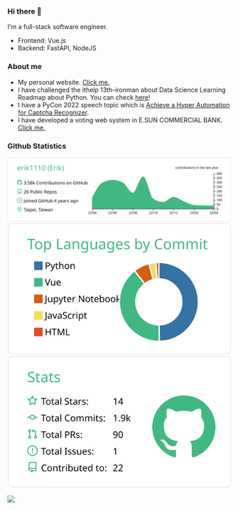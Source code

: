### Hi there 👋

I'm a full-stack software engineer.
- Frontend: Vue.js
- Backend: FastAPI, NodeJS

<!--
**erik1110/erik1110** is a ✨ _special_ ✨ repository because its `README.md` (this file) appears on your GitHub profile.

Here are some ideas to get you started:

- 🔭 I’m currently working on ...
- 🌱 I’m currently learning ...
- 👯 I’m looking to collaborate on ...
- 🤔 I’m looking for help with ...
- 💬 Ask me about ...
- 📫 How to reach me: ...
- 😄 Pronouns: ...
- ⚡ Fun fact: ...
-->
### About me 
- My personal website. [Click me.](https://erik1110.github.io/my-website/)
- I have challenged the ithelp 13th-ironman about Data Science Learning Roadmap about Python. You can check [here](https://ithelp.ithome.com.tw/users/20114380/ironman/3998)!
- I have a PyCon 2022 speech topic which is [Achieve a Hyper Automation for Captcha Recognizer](https://youtu.be/oD-FT_33yW4).
- I have developed a voting web system in E.SUN COMMERCIAL BANK. [Click me.](https://github.com/esun-ai/voting_system)


### Github Statistics
![](https://raw.githubusercontent.com/erik1110/erik1110/main/profile-summary-card-output/vue/0-profile-details.svg)
![](https://raw.githubusercontent.com/erik1110/erik1110/main/profile-summary-card-output/vue/2-most-commit-language.svg)
![](https://raw.githubusercontent.com/erik1110/erik1110/main/profile-summary-card-output/vue/3-stats.svg)

![](https://visitor-badge.glitch.me/badge?page_id=erik1110/erik1110)
